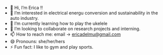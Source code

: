 - 👋 Hi, I’m Erica !!
- 👀 I’m interested in electrical energu conversion and sustainability in the auto industry. 
- 🌱 I’m currently learning how to play the ukelele
- 💞️ I’m looking to collaborate on research projects and interning. 
- 📫 How to reach me: email -> ericadelmu@gmail.com
- 😄 Pronouns: she/her/hers
- ⚡ Fun fact: I like to gym and play sports. 

<!---
itsricaa/itsricaa is a ✨ special ✨ repository because its `README.md` (this file) appears on your GitHub profile.
You can click the Preview link to take a look at your changes.
--->
